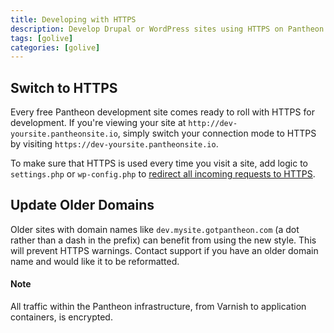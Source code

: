```yaml
---
title: Developing with HTTPS
description: Develop Drupal or WordPress sites using HTTPS on Pantheon environments.
tags: [golive]
categories: [golive]
---
```

## Switch to HTTPS
Every free Pantheon development site comes ready to roll with HTTPS for development. If you're viewing your site at `http://dev-yoursite.pantheonsite.io`, simply switch your connection mode to HTTPS by visiting `https://dev-yoursite.pantheonsite.io`.

To make sure that HTTPS is used every time you visit a site, add logic to `settings.php` or `wp-config.php` to [redirect all incoming requests to HTTPS](/docs/redirects/).

## Update Older Domains
Older sites with domain names like `dev.mysite.gotpantheon.com` (a dot rather than a dash in the prefix) can benefit from using the new style. This will prevent HTTPS warnings. Contact support if you have an older domain name and would like it to be reformatted.

<div class="alert alert-info" role="alert">
<h4>Note</h4>
All traffic within the Pantheon infrastructure, from Varnish to application containers, is encrypted.</div>
